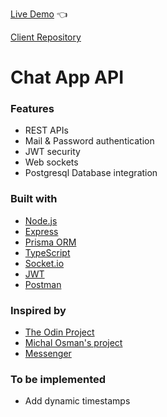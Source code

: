[Live Demo](https://blabla-19-90.vercel.app/) :point_left:

[Client Repository](https://github.com/valentin-demange/chat-app-client)

# Chat App API

### Features

- REST APIs
- Mail & Password authentication
- JWT security
- Web sockets
- Postgresql Database integration

### Built with

- [Node.js](https://nodejs.org/)
- [Express](https://expressjs.com)
- [Prisma ORM](https://www.prisma.io/)
- [TypeScript](https://www.typescriptlang.org/)
- [Socket.io](https://socket.io/)
- [JWT](https://jwt.io/)
- [Postman](https://www.postman.com/)

### Inspired by

- [The Odin Project](https://www.theodinproject.com)
- [Michal Osman's project](https://github.com/michalosman/odinbook-api)
- [Messenger](https://messenger.com)

### To be implemented

- Add dynamic timestamps
